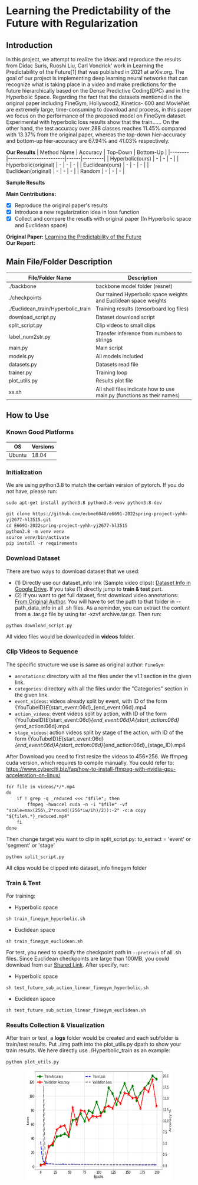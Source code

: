 # Learning the Predictability of the Future with Regularization


## Introduction ###
In this project, we attempt to realize the ideas and reproduce the results from Didac Suris, Ruoshi Liu, Carl Vondrick’ work in Learning the Predictability of the Future[1] that was published in 2021 at arXiv.org. The goal of our project is implementing deep learning neural networks that can recognize what is taking place in a video and make predictions for the future hierarchically based on the ​​Dense Predictive Coding(DPC) and in the Hyperbolic Space. Regarding the fact that the datasets mentioned in the original paper including FineGym, Hollywood2, Kinetics- 600 and MovieNet are extremely large,  time-consuming  to download and process, in this paper we focus on the performance of the proposed model on FineGym dataset. Experimental with hyperbolic loss results show that the train…… On the other hand, the test accuracy over 288 classes reaches 11.45% compared with 13.37%  from the original paper, whereas the top-down hier-accuracy and bottom-up hier-accuracy are 67.94% and 41.03% respectively.

**Our Results**
| Method Name | Accuracy | Top-Down | Bottom-Up |
|--------|------------------------|------|---------|
| Hyperbolic(ours) | - | - | - |
| Hyperbolic(original) | - | - | - |
| Euclidean(ours) | - | - | - |
| Euclidean(original) | - | - | - |
| Random | - | - | - |

**Sample Results**


**Main Contributions:**
- [x] Reproduce the original paper's results
- [x] Introduce a new regularization idea in loss function
- [x] Collect and compare the resutls with original paper (In Hyperbolic space and Euclidean space)<br>

**Original Paper:** [Learning the Predictability of the Future](https://hyperfuture.cs.columbia.edu/)<br>
**Our Report:**[]()

## Main File/Folder Description
| File/Folder Name    | Description |
|--------|------------------------|
| ./backbone | backbone model folder (resnet) |
| ./checkpoints   | Our trained Hyperbolic space weights and Euclidean space weights |
| ./Euclidean_train/Hyperbolic_train | Training results (tensorboard log files) |
| download_script.py | Dataset download script |
| split_script.py | Clip videos to small clips |
| label_num2str.py | Transfer inference from numbers to strings |
| main.py | Main script |
| models.py | All models included |
| datasets.py | Datasets read file |
| trainer.py | Training loop |
| plot_utils.py | Results plot file |
| xx.sh | All shell files indicate how to use main.py (functions as their names)|


## How to Use

### Known Good Platforms
| OS     | Versions |
|--------|----------|
| Ubuntu | 18.04    |

### Initialization
We are using python3.8 to match the certain version of pytorch. If you do not have, please run:
```
sudo apt-get install python3.8 python3.8-venv python3.8-dev
```
```
git clone https://github.com/ecbme6040/e6691-2022spring-project-yyhh-yj2677-hl3515.git
cd E6691-2022spring-project-yyhh-yj2677-hl3515
python3.8 -m venv venv 
source venv/bin/activate
pip install -r requirements
```

### Download Dataset
There are two ways to download dataset that we used:<br>
* (1) Directly use our dataset_info link (Sample video clips): [Dataset Info in Google Drive](goo). If you take (1) directly jump to **train & test** part.
* (2) If you want to get full dataset, first download video annotations: [From Original Author](https://hyperfuture.cs.columbia.edu/dataset_info.tar.gz). You will have to set the path to that folder in --path_data_info in all .sh files. As a reminder, you can extract the content from a .tar.gz file by using tar -xzvf archive.tar.gz. Then run:
```
python download_script.py 
```
All video files would be downloaded in **videos** folder.

### Clip Videos to Sequence 
The specific structure we use is same as original author:
`FineGym`:

* `annotations`: directory with all the files under the v1.1 section in the given link.<br>
* `categories`: directory with all the files under the "Categories" section in the given link.<br>
* `event_videos`: videos already split by event, with ID of the form {YouTubeID}_E_{start_event:06d}_{end_event:06d}.mp4<br>
* `action_videos`: event videos split by action, with ID of the form {YouTubeID}_E_{start_event:06d}_{end_event:06d}_A_{start_action:06d}_{end_action:06d}.mp4<br>
* `stage_videos`: action videos split by stage of the action, with ID of the form {YouTubeID}_E_{start_event:06d}_{end_event:06d}_A_{start_action:06d}_{end_action:06d}_{stage_ID}.mp4<br>

After Download you need to first resize the videos to 456*256. We ffmpeg cuda version, which requires to compile manually. You could refer to: https://www.cyberciti.biz/faq/how-to-install-ffmpeg-with-nvidia-gpu-acceleration-on-linux/
```
for file in videos/*/*.mp4
do
    if ! grep -q _reduced <<< "$file"; then
        ffmpeg -hwaccel cuda -n -i "$file" -vf "scale=max(256\,2*round((256*iw/ih)/2)):-2" -c:a copy "${file%.*}_reduced.mp4"
    fi
done
```
Then change target you want to clip in split_script.py: to_extract = 'event' or 'segment' or 'stage'
```
python split_script.py
```
All clips would be clipped into dataset_info finegym folder

### Train & Test
For training:
* Hyperbolic space
```
sh train_finegym_hyperbolic.sh
```
* Euclidean space
```
sh train_finegym_euclidean.sh
```

For test, you need to specify the checkpoint path in `--pretrain` of all .sh files. Since Euclidean checkpoints are large than 100MB, you could download from our [Shared Link](https://drive.google.com/file/d/1lobyN_xDAnYPEva86JqojQ4diJf8KyQX/view?usp=sharing). After specify, run:
* Hyperbolic space
```
sh test_future_sub_action_linear_finegym_hyperbolic.sh
```
* Euclidean space
```
sh test_future_sub_action_linear_finegym_euclidean.sh
```

### Results Collection & Visualization
After train or test, a **logs** folder would be created and each subfolder is train/test results. Put ./img path into the plot_utils.py dpath to show your train results. We here directly use ./Hyperbolic_train as an example:
```
python plot_utils.py
```
<div align=center>
<img src='assets/Hyperbolic_train_res.png' width="400" height="300">
</div>
